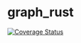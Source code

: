 # graph_rust
[![Coverage Status](https://coveralls.io/repos/github/hephaistos-forge/graph_rust/badge.svg?branch=master)](https://coveralls.io/github/hephaistos-forge/graph_rust?branch=master)
